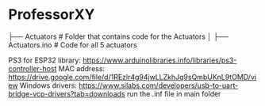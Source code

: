 # ProfessorXY

├── Actuators             # Folder that contains code for the Actuators
│   ├── Actuators.ino     # Code for all 5 actuators


PS3 for ESP32 library: https://www.arduinolibraries.info/libraries/ps3-controller-host
MAC address: https://drive.google.com/file/d/1REzlr4g94jwLLZkhJq9sQmbUKnL9tOMD/view
Windows drivers: https://www.silabs.com/developers/usb-to-uart-bridge-vcp-drivers?tab=downloads
	run the .inf file in main folder